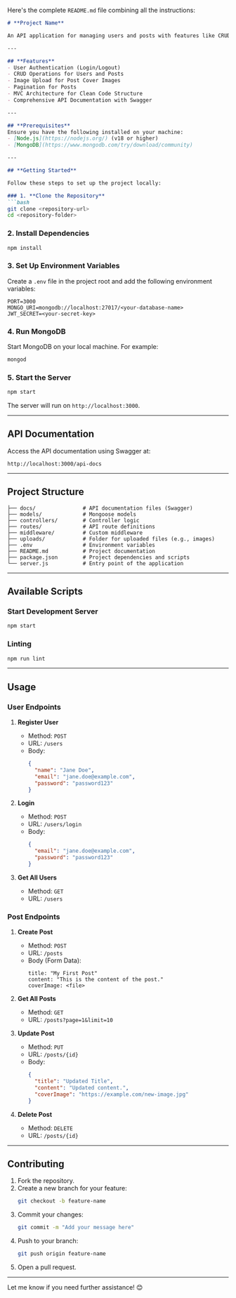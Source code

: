 Here's the complete `README.md` file combining all the instructions:

```markdown
# **Project Name**

An API application for managing users and posts with features like CRUD operations, authentication, image uploads, and API documentation using Swagger.

---

## **Features**
- User Authentication (Login/Logout)
- CRUD Operations for Users and Posts
- Image Upload for Post Cover Images
- Pagination for Posts
- MVC Architecture for Clean Code Structure
- Comprehensive API Documentation with Swagger

---

## **Prerequisites**
Ensure you have the following installed on your machine:
- [Node.js](https://nodejs.org/) (v18 or higher)
- [MongoDB](https://www.mongodb.com/try/download/community)

---

## **Getting Started**

Follow these steps to set up the project locally:

### 1. **Clone the Repository**
```bash
git clone <repository-url>
cd <repository-folder>
```

### 2. **Install Dependencies**
```bash
npm install
```

### 3. **Set Up Environment Variables**
Create a `.env` file in the project root and add the following environment variables:
```
PORT=3000
MONGO_URI=mongodb://localhost:27017/<your-database-name>
JWT_SECRET=<your-secret-key>
```

### 4. **Run MongoDB**
Start MongoDB on your local machine. For example:
```bash
mongod
```

### 5. **Start the Server**
```bash
npm start
```
The server will run on `http://localhost:3000`.

---

## **API Documentation**
Access the API documentation using Swagger at:
```
http://localhost:3000/api-docs
```

---

## **Project Structure**

```
├── docs/               # API documentation files (Swagger)
├── models/             # Mongoose models
├── controllers/        # Controller logic
├── routes/             # API route definitions
├── middleware/         # Custom middleware
├── uploads/            # Folder for uploaded files (e.g., images)
├── .env                # Environment variables
├── README.md           # Project documentation
├── package.json        # Project dependencies and scripts
└── server.js           # Entry point of the application
```

---

## **Available Scripts**

### **Start Development Server**
```bash
npm start
```

### **Linting**
```bash
npm run lint
```

---

## **Usage**

### **User Endpoints**
1. **Register User**
   - Method: `POST`
   - URL: `/users`
   - Body:
     ```json
     {
       "name": "Jane Doe",
       "email": "jane.doe@example.com",
       "password": "password123"
     }
     ```

2. **Login**
   - Method: `POST`
   - URL: `/users/login`
   - Body:
     ```json
     {
       "email": "jane.doe@example.com",
       "password": "password123"
     }
     ```

3. **Get All Users**
   - Method: `GET`
   - URL: `/users`

### **Post Endpoints**
1. **Create Post**
   - Method: `POST`
   - URL: `/posts`
   - Body (Form Data):
     ```
     title: "My First Post"
     content: "This is the content of the post."
     coverImage: <file>
     ```

2. **Get All Posts**
   - Method: `GET`
   - URL: `/posts?page=1&limit=10`

3. **Update Post**
   - Method: `PUT`
   - URL: `/posts/{id}`
   - Body:
     ```json
     {
       "title": "Updated Title",
       "content": "Updated content.",
       "coverImage": "https://example.com/new-image.jpg"
     }
     ```

4. **Delete Post**
   - Method: `DELETE`
   - URL: `/posts/{id}`

---

## **Contributing**

1. Fork the repository.
2. Create a new branch for your feature:
   ```bash
   git checkout -b feature-name
   ```
3. Commit your changes:
   ```bash
   git commit -m "Add your message here"
   ```
4. Push to your branch:
   ```bash
   git push origin feature-name
   ```
5. Open a pull request.

---
Let me know if you need further assistance! 😊

